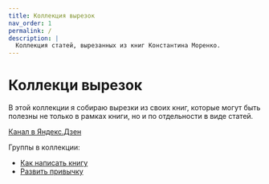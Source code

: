 ```yaml
---
title: Коллекция вырезок
nav_order: 1
permalink: /
description: |
  Коллекция статей, вырезанных из книг Константина Моренко.
---
```


# Коллекци вырезок

В этой коллекции я собираю вырезки из своих книг, которые могут быть
полезны не только в рамках книги, но и по отдельности в виде статей.

[Канал в Яндекс.Дзен](https://zen.yandex.ru/konstantin_morenko)

Группы в коллекции:
- [Как написать книгу](howto-write-book/)
- [Развить привычку](habits/)
